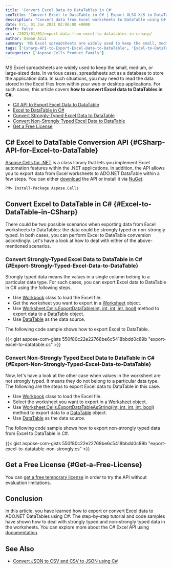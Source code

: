 ```yaml
---
title: 'Convert Excel Data to DataTables in C#'
seoTitle: "Convert Excel to DataTable in C# | Export XLSX XLS to DataTable C#"
description: "Convert data from Excel worksheets to DataTable using C#. Convert Excel XLSX or XLS to ADO.NET datatable from within .NET applications."
date: Fri, 01 Jan 2021 02:06:00 +0000
draft: false
url: /2021/01/01/export-data-from-excel-to-datatables-in-csharp/
author: Usman Aziz
summary: 'MS Excel spreadsheets are widely used to keep the small, medium, or large-sized data. In various cases, spreadsheets act as a database to store the application data. There could be situations when you need to read the data stored in the Excel files from within your web or desktop applications. For such cases, this article covers **how to export data from Excel worksheets to DataTables in C#**.'
tags: ['Csharp-API-to-Export-Excel-Data-to-DataTable', 'Excel-to-DataTable-in-Csharp']
categories: ['Aspose.Cells Product Family']
---
```


MS Excel spreadsheets are widely used to keep the small, medium, or large-sized data. In various cases, spreadsheets act as a database to store the application data. In such situations, you may need to read the data stored in the Excel files from within your web or desktop applications. For such cases, this article covers **how to convert Excel data to DataTables in C#**.

*   [C# API to Export Excel Data to DataTable][1]
*   [Excel to DataTable in C#][2]
*   [Convert Strongly-Typed Excel Data to DataTable][3]
*   [Convert Non-Strongly Typed Excel Data to DataTable][4]
*   [Get a Free License][5]

## C# Excel to DataTable Conversion API {#CSharp-API-for-Excel-to-DataTable}

[Aspose.Cells for .NET][6] is a class library that lets you implement Excel automation features within the .NET applications. In addition, the API allows you to export data from Excel worksheets to ADO.NET DataTable within a few steps. You can either [download][7] the API or install it via [NuGet][8].

```
PM> Install-Package Aspose.Cells
```

## Convert Excel to DataTable in C# {#Excel-to-DataTable-in-CSharp}

There could be two possible scenarios when exporting data from Excel worksheets to DataTables: the data could be strongly typed or non-strongly typed. In both cases, you can perform Excel to DataTable conversion accordingly. Let's have a look at how to deal with either of the above-mentioned scenarios.

### Convert Strongly-Typed Excel Data to DataTable in C# {#Export-Strongly-Typed-Excel-Data-to-DataTable}

Strongly typed data means the values in a single column belong to a particular data type. For such cases, you can export Excel data to DataTable in C# using the following steps.

*   Use [Workbook][9] class to load the Excel file.
*   Get the worksheet you want to export in a [Worksheet][10] object.
*   Use [Worksheet.Cells.ExportDataTable(int, int, int, int, bool)][11] method to export data to a [DataTable][12] object.
*   Use [DataTable][13] as the data source.

The following code sample shows how to export Excel to DataTable.

{{< gist aspose-com-gists 550f80c22e22768be6c5418bbdd0c89b "export-excel-to-datatable.cs" >}}

### Convert Non-Strongly Typed Excel Data to DataTable in C# {#Export-Non-Strongly-Typed-Excel-Data-to-DataTable}

Now, let's have a look at the other case when values in the worksheet are not strongly typed. It means they do not belong to a particular data type. The following are the steps to export Excel data to DataTable in this case.

*   Use [Workbook][14] class to load the Excel file.
*   Select the worksheet you want to export in a [Worksheet][15] object.
*   Use [Worksheet.Cells.ExportDataTableAsString(int, int, int, int, bool)][16] method to export data to a [DataTable][17] object.
*   Use [DataTable][18] as the data source.

The following code sample shows how to export non-strongly typed data from Excel to DataTable in C#.

{{< gist aspose-com-gists 550f80c22e22768be6c5418bbdd0c89b "export-excel-to-datatable-non-strongly.cs" >}}

## Get a Free License {#Get-a-Free-License}

You can [get a free temporary license][19] in order to try the API without evaluation limitations.

## Conclusion

In this article, you have learned how to export or convert Excel data to ADO.NET DataTables using C#. The step-by-step tutorial and code samples have shown how to deal with strongly typed and non-strongly typed data in the worksheets. You can explore more about the C# Excel API using [documentation][20].

## See Also

*   [Convert JSON to CSV and CSV to JSON using C#][21]




[1]: #CSharp-API-for-Excel-to-DataTable
[2]: #Excel-to-DataTable-in-CSharp
[3]: #Export-Strongly-Typed-Excel-Data-to-DataTable
[4]: #Export-Non-Strongly-Typed-Excel-Data-to-DataTable
[5]: #Get-a-Free-License
[6]: https://products.aspose.com/cells/net
[7]: https://downloads.aspose.com/cells/net
[8]: https://nuget.org/packages/Aspose.Cells
[9]: https://apireference.aspose.com/cells/net/aspose.cells/workbook
[10]: https://apireference.aspose.com/cells/net/aspose.cells/worksheet
[11]: https://apireference.aspose.com/cells/net/aspose.cells.cells/exportdatatable/methods/2
[12]: https://docs.microsoft.com/en-us/dotnet/api/system.data.datatable
[13]: https://docs.microsoft.com/en-us/dotnet/api/system.data.datatable
[14]: https://apireference.aspose.com/cells/net/aspose.cells/workbook
[15]: https://apireference.aspose.com/cells/net/aspose.cells/worksheet
[16]: https://apireference.aspose.com/cells/net/aspose.cells.cells/exportdatatableasstring/methods/1
[17]: https://docs.microsoft.com/en-us/dotnet/api/system.data.datatable
[18]: https://docs.microsoft.com/en-us/dotnet/api/system.data.datatable
[19]: https://purchase.aspose.com/temporary-license
[20]: https://docs.aspose.com/cells/net/developer-guide/
[21]: https://blog.aspose.com/2020/11/24/convert-csv-json-charp-vb-net/





